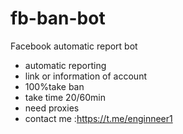 # fb-ban-bot
Facebook automatic report bot 
- automatic reporting
- link or information of account
- 100%take ban 
- take time 20/60min
- need proxies
- contact me :https://t.me/enginneer1
